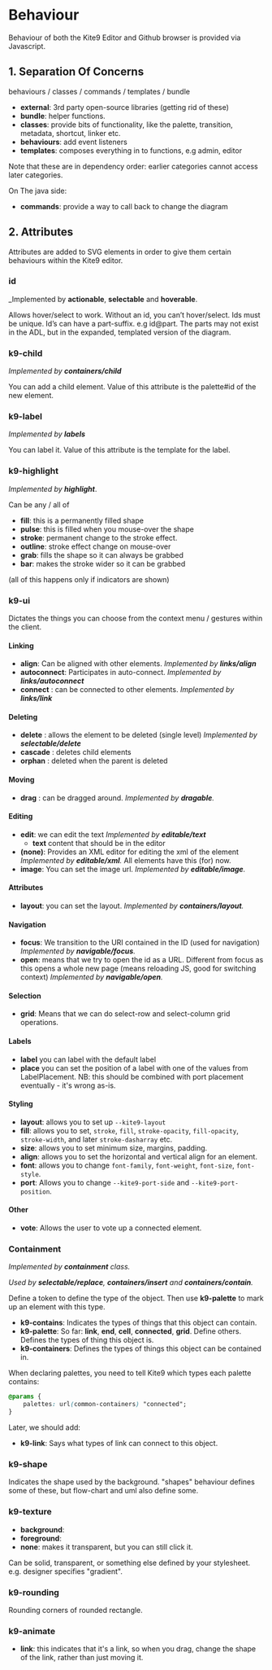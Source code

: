 # Behaviour

Behaviour of both the Kite9 Editor and Github browser is provided via Javascript.

## 1.  Separation Of Concerns

behaviours / classes / commands / templates / bundle

- **external**: 3rd party open-source libraries (getting rid of these)
- **bundle**: helper functions.
- **classes**:  provide bits of functionality, like the palette, transition, metadata, shortcut, linker etc.
- **behaviours**:  add event listeners
- **templates**: composes everything in to functions, e.g admin, editor

Note that these are in dependency order: earlier categories cannot access later categories.

On The java side:

- **commands**: provide a way to call back to change the diagram

## 2. Attributes

Attributes are added to SVG elements in order to give them certain behaviours within the Kite9 editor.

### id 

_Implemented by **actionable**, **selectable** and **hoverable**.

Allows hover/select to work.  Without an id, you can’t hover/select.  Ids must be unique.  Id’s can have a part-suffix.  e.g id@part.  The parts may not exist in the ADL, but in the expanded, templated version of the diagram.  

### k9-child

_Implemented by **containers/child**_

You can add a child element. Value of this attribute is the palette#id of the new element.

### k9-label

_Implemented by **labels**_

You can label it.  Value of this attribute is the template for the label.

### k9-highlight

_Implemented by **highlight**_.

Can be any / all of
* **fill**: this is a permanently filled shape
* **pulse**: this is filled when you mouse-over the shape
* **stroke**: permanent change to the stroke effect.
* **outline**: stroke effect change on mouse-over
* **grab**: fills the shape so it can always be grabbed
* **bar**: makes the stroke wider so it can be grabbed 

(all of this happens only if indicators are shown)

### k9-ui

Dictates the things you can choose from the context menu / gestures within the client.

#### Linking

* **align**: Can be aligned with other elements. _Implemented by **links/align**_
* **autoconnect**:  Participates in auto-connect.  _Implemented by **links/autoconnect**_
* **connect** : can be connected to other elements.  _Implemented by **links/link**_

#### Deleting

  - **delete** : allows the element to be deleted (single level)   _Implemented by **selectable/delete**_
  - **cascade** : deletes child elements
  - **orphan** : deleted when the parent is deleted
  
#### Moving

* **drag** : can be dragged around. _Implemented by **dragable**._

#### Editing

* **edit**: we can edit the text  _Implemented by **editable/text**_
  -  **text** content that should be in the editor
* **(none)**: Provides an XML editor for editing the xml of the element  _Implemented by **editable/xml**._  All elements have this (for) now.
* **image**: You can set the image url.  _Implemented by **editable/image**._

#### Attributes

* **layout**: you can set the layout.    _Implemented by **containers/layout**._
  
#### Navigation

* **focus**:  We transition to the URI contained in the ID (used for navigation) _Implemented by **navigable/focus**._
* **open**: means that we try to open the id as a URL.  Different from focus as this opens a whole new page (means reloading JS, good for switching context)   _Implemented by **navigable/open**._

#### Selection

* **grid**: Means that we can do select-row and select-column grid operations.

#### Labels

- **label** you can label with the default label
- **place** you can set the position of a label with one of the values from LabelPlacement.  NB:  this should be combined with port placement eventually - it's wrong as-is.

#### Styling

- **layout**:  allows you to set up `--kite9-layout`
- **fill**: allows you to set, `stroke`, `fill`, `stroke-opacity`, `fill-opacity`, `stroke-width`, and later `stroke-dasharray` etc.
- **size**: allows you to set minimum size, margins, padding.
- **align**: allows you to set the horizontal and vertical align for an element.
- **font**: allows you to change `font-family`, `font-weight`, `font-size`, `font-style`.
- **port**: Allows you to change `--kite9-port-side` and `--kite9-port-position`.

#### Other

* **vote**: Allows the user to vote up a connected element.

### Containment

_Implemented by **containment** class._

_Used by **selectable/replace**, **containers/insert** and **containers/contain**._

Define a token to define the type of the object.  Then use **k9-palette** to mark up an element with this type.

- **k9-contains**: Indicates the types of things that this object can contain.
- **k9-palette**:  So far: **link**, **end**, **cell**, **connected**, **grid**. Define others.  Defines the types of thing this object is.
- **k9-containers**: Defines the types of things this object can be contained in.

When declaring palettes, you need to tell Kite9 which types each palette contains:

```css
@params {
	palettes: url(common-containers) "connected";	
}
```

Later, we should add:

 - **k9-link**:  Says what types of link can connect to this object.

### k9-shape

Indicates the shape used by the background.  "shapes" behaviour defines some of these, but flow-chart and uml also define some.

### k9-texture

 - **background**: 
 - **foreground**: 
 - **none**: makes it transparent, but you can still click it.
 
Can be solid, transparent, or something else defined by your stylesheet.  e.g. designer specifies "gradient".

### k9-rounding

Rounding corners of rounded rectangle.

### k9-animate

 - **link**:  this indicates that it's a link, so when you drag, change the shape of the link, rather than just moving it.
